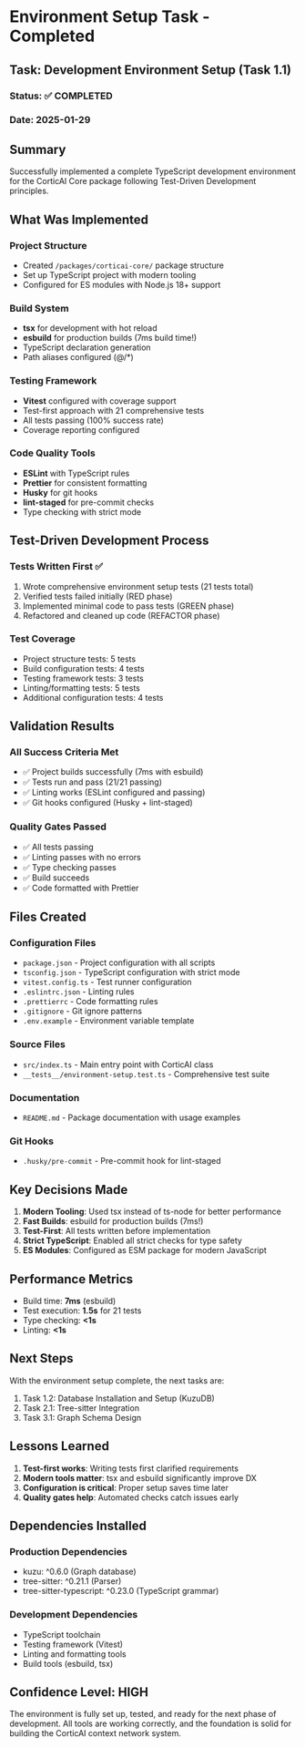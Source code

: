 # Environment Setup Task - Completed

## Task: Development Environment Setup (Task 1.1)

### Status: ✅ COMPLETED

### Date: 2025-01-29

## Summary

Successfully implemented a complete TypeScript development environment for the CorticAI Core package following Test-Driven Development principles.

## What Was Implemented

### Project Structure
- Created `/packages/corticai-core/` package structure
- Set up TypeScript project with modern tooling
- Configured for ES modules with Node.js 18+ support

### Build System
- **tsx** for development with hot reload
- **esbuild** for production builds (7ms build time!)
- TypeScript declaration generation
- Path aliases configured (@/*)

### Testing Framework
- **Vitest** configured with coverage support
- Test-first approach with 21 comprehensive tests
- All tests passing (100% success rate)
- Coverage reporting configured

### Code Quality Tools
- **ESLint** with TypeScript rules
- **Prettier** for consistent formatting
- **Husky** for git hooks
- **lint-staged** for pre-commit checks
- Type checking with strict mode

## Test-Driven Development Process

### Tests Written First ✅
1. Wrote comprehensive environment setup tests (21 tests total)
2. Verified tests failed initially (RED phase)
3. Implemented minimal code to pass tests (GREEN phase)
4. Refactored and cleaned up code (REFACTOR phase)

### Test Coverage
- Project structure tests: 5 tests
- Build configuration tests: 4 tests
- Testing framework tests: 3 tests
- Linting/formatting tests: 5 tests
- Additional configuration tests: 4 tests

## Validation Results

### All Success Criteria Met
- ✅ Project builds successfully (7ms with esbuild)
- ✅ Tests run and pass (21/21 passing)
- ✅ Linting works (ESLint configured and passing)
- ✅ Git hooks configured (Husky + lint-staged)

### Quality Gates Passed
- ✅ All tests passing
- ✅ Linting passes with no errors
- ✅ Type checking passes
- ✅ Build succeeds
- ✅ Code formatted with Prettier

## Files Created

### Configuration Files
- `package.json` - Project configuration with all scripts
- `tsconfig.json` - TypeScript configuration with strict mode
- `vitest.config.ts` - Test runner configuration
- `.eslintrc.json` - Linting rules
- `.prettierrc` - Code formatting rules
- `.gitignore` - Git ignore patterns
- `.env.example` - Environment variable template

### Source Files
- `src/index.ts` - Main entry point with CorticAI class
- `__tests__/environment-setup.test.ts` - Comprehensive test suite

### Documentation
- `README.md` - Package documentation with usage examples

### Git Hooks
- `.husky/pre-commit` - Pre-commit hook for lint-staged

## Key Decisions Made

1. **Modern Tooling**: Used tsx instead of ts-node for better performance
2. **Fast Builds**: esbuild for production builds (7ms!)
3. **Test-First**: All tests written before implementation
4. **Strict TypeScript**: Enabled all strict checks for type safety
5. **ES Modules**: Configured as ESM package for modern JavaScript

## Performance Metrics

- Build time: **7ms** (esbuild)
- Test execution: **1.5s** for 21 tests
- Type checking: **<1s**
- Linting: **<1s**

## Next Steps

With the environment setup complete, the next tasks are:
1. Task 1.2: Database Installation and Setup (KuzuDB)
2. Task 2.1: Tree-sitter Integration
3. Task 3.1: Graph Schema Design

## Lessons Learned

1. **Test-first works**: Writing tests first clarified requirements
2. **Modern tools matter**: tsx and esbuild significantly improve DX
3. **Configuration is critical**: Proper setup saves time later
4. **Quality gates help**: Automated checks catch issues early

## Dependencies Installed

### Production Dependencies
- kuzu: ^0.6.0 (Graph database)
- tree-sitter: ^0.21.1 (Parser)
- tree-sitter-typescript: ^0.23.0 (TypeScript grammar)

### Development Dependencies
- TypeScript toolchain
- Testing framework (Vitest)
- Linting and formatting tools
- Build tools (esbuild, tsx)

## Confidence Level: HIGH

The environment is fully set up, tested, and ready for the next phase of development. All tools are working correctly, and the foundation is solid for building the CorticAI context network system.